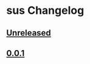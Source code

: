 # sus Changelog

<!--
- Added: for new features
- Changed for changes in existing functionality
- Deprecated: for soon-to-be removed features
- Removed: for now removed features
- Fixed: for any bug fixes
- Security: in case of vulnerabilities
-->


## [Unreleased]


## [0.0.1]


[Unreleased]: https://github.com/nkantar/sus/compare/0.0.1...HEAD
[0.0.1]: https://github.com/nkantar/sus/releases/tag/0.0.1
